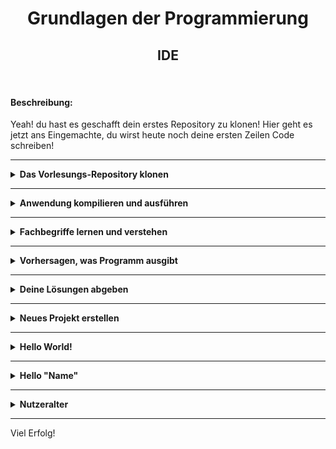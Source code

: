 <h1 align="center">Grundlagen der Programmierung</h1>
<h2 align="center">IDE</h2>
<br>

#### Beschreibung:

Yeah! du hast es geschafft dein erstes Repository zu klonen! Hier geht es jetzt ans Eingemachte, du wirst heute noch
deine ersten Zeilen Code schreiben!

---

<details>
<summary> <b>  Das Vorlesungs-Repository klonen </b> </summary>

Ihr werdet künftig jeden Tag in der Vorlesung gemeinsam mit dem Dozenten Code erarbeiten. Damit ihr auch nach der
Vorlesung diesen Code einsehen könnt, wird der Dozent den Code auch in ein GitHub Repository pushen. Ihr könnt dann
jeden Tag einfach in diesem Projekt einmal die "Pull"-Operation ausführen und bekommt automatisch den neuen Code auf
euer Gerät.

Damit dies funktioniert müsst ihr nun einmal dieses Projekt klonen. Das funktioniert erneut über "File" -> "New" -> "
Project from Version Control"
Den Link zum Repository findet ihr in Slack an unseren Channel angehängt.

Wichtig fürs Verständnis: Das Vorlesungs-Repository und die Aufgaben sind jeweils eigenständige Projekte. Es gibt also
ein Repository in dem ihr jeden Tag den Vorlesungs-Code bereitgestellt bekommt und jeden Tag ein eigenes Repository für
die Aufgaben des jeweiligen Tages.

</details>

---

<details>
<summary> <b> Anwendung kompilieren und ausführen </b> </summary>

Als Nächstes wollen wir eine Kotlin Datei kompilieren und ausführen.
Nimm die "01_KompilierenUndAusfuehren.kt" (du findest diese unter src/main/kotlin) aus dem gerade von dir geklonten Projekt.
Das Beispielprogramm ist eine einfache Konsolenanwendung, die einige Zeilen Text ausgibt, wonach du dann deinen Namen
eingeben kannst.

<img width="1434" alt="Screenshot 2023-03-13 at 11 11 11" src="https://user-images.githubusercontent.com/101104769/224685712-3483b5ab-74ad-427c-a4b9-44c7387453d5.png">

Versuche den Code nicht nur auszuführen, sondern diesen auch zu verstehen. Fasse ihn in deinen eigenen Worten zusammen.
**Hinweis**: Die ausgegrauten Zeilen sind Kommentare, diese beschreiben den Code. Wenn eine Zeile // am anfang hat, dann wird sie vom Computer ignoriert.

</details>

---

<details>
<summary> <b> Fachbegriffe lernen und verstehen </b> </summary>

Gehe nun die Datei `02_FachbegriffeVerstehen.kt`. Dort findest du einen mehrzeiligen Kommentar mit einem Quiz.

Du hast heute verschiedene Fachbegriffe kennengelernt. Sieh dir zur Wiederholung die folgenden Aussagen an und überlege,
welche wahr sind und welche nicht. Bei jeder Aufgabe gibt es mindestens eine wahre Aussage, es sind aber auch mehrere
wahre Aussagen möglich. Kreuze die wahren Aussagen an. Setze hierzu ein 'X' in die eckigen Klammern

</details>

---

<details>
<summary> <b> Vorhersagen, was Programm ausgibt </b> </summary>

In dieser Aufgabe bekommst du einige Zeilen Programmcode, der etwas in der Konsole ausgibt.
Überlege, wie diese Ausgabe genau aussieht und schreibe deine Antwort unterhalb des Quiz in die
Datei `02_FachbegriffeVerstehen.kt`.

```kotlin
println("Hello World!")
println("Heute ist ein schöner Tag!")
println("Sehr gut! Ihr habt es fast geschafft. \n Jetzt könnt ihr schon eure ersten Zeilen Code lesen.")
```

</details>

---

<details>
<summary> <b> Deine Lösungen abgeben </b> </summary>

Um deine bearbeiteten Dateien abzugeben, müssen wir deine Ergebnisse zurück auf GitHub pushen. Dadurch werden die
Änderungen, die du hier im Projekt vorgenommen hast auf GitHub übertragen.
Dafür sind zwei Schritte nötig:

- Commiten: Das bedeutet so viel wie "Änderungen speichern und zum Hochladen vorbereiten". Klicke hierfür oben in der
  Leiste auf "Git" und dann auf "Commit". Ein neues Fenster öffnet sich rechts un denen du alle Dateien siehst, an denen
  du Änderungen vorgenommen hast. Gehe sicher, dass alle Dateien mit Änderungen angehakt sind. Anschließend musst du
  noch eine Commit-Nachricht hinterlegen. Schreibe hierfür einfach "Aufgaben bearbeitet" in das Fenster unterhalb der
  Dateien. Wenn du dies alles erledigt hast, klicke "commit". Es kann sein, dass IntelliJ dich darauf aufmerksam macht,
  dass es Warnungen in deinem Code gibt. Diese kannst du mit einem Klick auf "commit anyway" ignorieren.
- Pushen: Pushen lädt nun den gerade erstellten Commit auf GitHub hoch. Klicke hierfür oben erneut auf "Git" und dann
  auf "Push". Es öffnet sich ein Fenster in welchem du unten rechts "Push" klickst. Sollte alles richtig funktionieren
  sollte dein Code jetzt gepusht sein!

</details>

---

<details>
<summary> <b> Neues Projekt erstellen </b> </summary>

Nun sollst du dich an deinem eigenen Projekt probieren!
Als Erstes wollen wir ein erstes Projekt in IntelliJ anlegen. Drücke dazu einfach im Willkommenfenster auf "New
Project", gebe dem Projekt einen Namen, lege einen Speicherort fest und lege los. Alternativ kannst du auch über Datei → neues Projekt ein neues Projekt erstellen.
<br>

**Wichtig:** Achte darauf dass als Language "Kotlin" ausgewählt ist.

</details>

---

<details>
<summary> <b> Hello World! </b> </summary>

Öffne nun die Datei `Main.kt`, diese findest du unter src -> main -> kotlin -> `Main.kt`. Falls diese Datei nicht
existiert, lege sie unter dem zuvor genannten Pfad an. Gegebenenfalls musst du noch eine main-Funktion hinzufügen, um
das Programm zu starten.

  ```kotlin
  fun main() {
    //Schreibe hier deinen Code
  }
  ```

Schreibe nun innerhalb dieser Datei deine erste Zeile Code, welche dafür sorgt das ein "Hello World" auf der Konsole
ausgegeben wird.
Nutze hierfür `println()`.

<img width="179" alt="Bildschirm­foto 2023-03-13 um 09 35 05" src="https://user-images.githubusercontent.com/97530544/224648476-c33423d3-db9d-400d-b989-4dea3871a324.png">

</details>

---

<details>
<summary> <b>  Hello "Name" </b> </summary>

Wir wollen nun nicht mehr komplette Welt grüßen, sondern nur die Person die unser Programm bedient. </b>
Das Programm soll dazu den Nutzer nach seinen Namen fragen und ihm, nach Eingabe dessen, begrüßen. </b>
Um deinen Namen in der Konsole eingeben zu können, kannst du diesen mit dem folgenden Code in der Variable `name`
speichern.

  ```kotlin
  var name = readln()
  ```

<img width="347" alt="Bildschirm­foto 2023-03-13 um 09 28 40" src="https://user-images.githubusercontent.com/97530544/224648178-70773e14-3015-432d-bed0-1deb0ec041e7.png">
</details>


---

<details>
<summary> <b>  Nutzeralter </b> </summary>

Nun soll das Programm den Nutzer zusätzlich noch nach seinem Alter fragen und auch dies auf der Konsole ausgeben.

<img width="343" alt="Bildschirm­foto 2023-03-13 um 09 32 05" src="https://user-images.githubusercontent.com/97530544/224648226-9f071410-22bb-4006-8693-9773e0dd1dd9.png">

**Hinweis**: Das zweite Projekt musst du nicht auf Github pushen.
</details>

---

Viel Erfolg!
